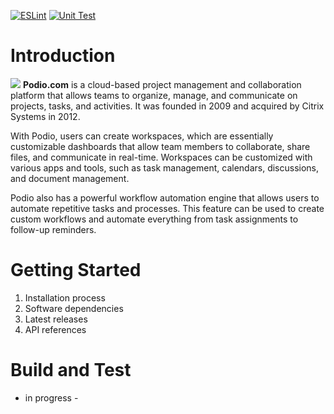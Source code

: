 [![ESLint](https://github.com/Richardson94/API-UI_TestAutomation_Podio.com/actions/workflows/eslint.yaml/badge.svg)](https://github.com/Richardson94/API-UI_TestAutomation_Podio.com/actions/workflows/eslint.yaml)
[![Unit Test](https://github.com/Richardson94/API-UI_TestAutomation_Podio.com/actions/workflows/unitTest.yaml/badge.svg)](https://github.com/Richardson94/API-UI_TestAutomation_Podio.com/actions/workflows/unitTest.yaml)

# Introduction

<img src="https://es.brazilianexperience.com/wp-content/uploads/2019/11/Podio-logo.png">
<strong>Podio.com</strong> is a cloud-based project management and collaboration platform that allows teams to organize, manage, and communicate on projects, tasks, and activities. It was founded in 2009 and acquired by Citrix Systems in 2012.

With Podio, users can create workspaces, which are essentially customizable dashboards that allow team members to collaborate, share files, and communicate in real-time. Workspaces can be customized with various apps and tools, such as task management, calendars, discussions, and document management.

Podio also has a powerful workflow automation engine that allows users to automate repetitive tasks and processes. This feature can be used to create custom workflows and automate everything from task assignments to follow-up reminders.

# Getting Started

1. Installation process
2. Software dependencies
3. Latest releases
4. API references

# Build and Test

- in progress -
